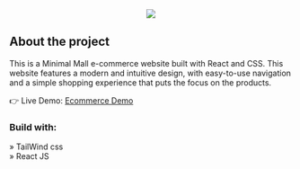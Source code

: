 <div align='center'><img src='#'/></div>

<h2>About the project</h2>

<p>This is a Minimal Mall e-commerce website built with React and CSS. This
website features a modern and intuitive design, with easy-to-use navigation and a
simple shopping experience that puts the focus on the products.</p>

👉 Live Demo: <a href='https://minimal-mall.vercel.app/'>Ecommerce Demo</a>

<h3>Build with:</h3>

» TailWind css <br>
» React JS
